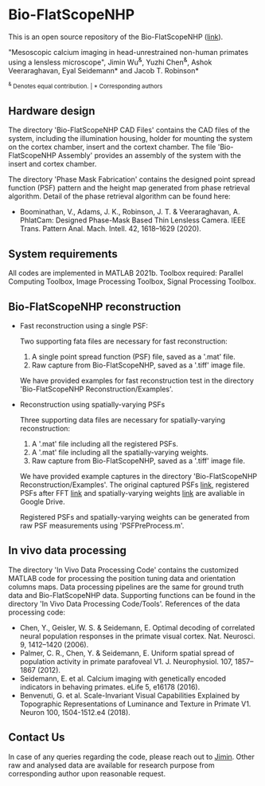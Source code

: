 # Bio-FlatScopeNHP
This is an open source repository of the Bio-FlatScopeNHP ([link](https://www.nature.com/articles/s41467-024-45417-6)).

"Mesoscopic calcium imaging in head-unrestrained non-human primates using a lensless microscope", Jimin Wu<sup>&</sup>, Yuzhi Chen<sup>&</sup>, Ashok Veeraraghavan, Eyal Seidemann* and Jacob T. Robinson*

<sub><sup>&</sup> Denotes equal contribution. | * Corresponding authors </sub>

## Hardware design
The directory 'Bio-FlatScopeNHP CAD Files' contains the CAD files of the system, including the illumination housing, holder for mounting the system on the cortex chamber, insert and the cortext chamber. The file 'Bio-FlatScopeNHP Assembly' provides an assembly of the system with the insert and cortex chamber. 

The directory 'Phase Mask Fabrication' contains the designed point spread function (PSF) pattern and the height map generated from phase retrieval algorithm. Detail of the phase retrieval algorithm can be found here:

* Boominathan, V., Adams, J. K., Robinson, J. T. & Veeraraghavan, A. PhlatCam: Designed Phase-Mask Based Thin Lensless Camera. IEEE Trans. Pattern Anal. Mach. Intell. 42, 1618–1629 (2020).

## System requirements
All codes are implemented in MATLAB 2021b. 
Toolbox required: Parallel Computing Toolbox, Image Processing Toolbox, Signal Processing Toolbox.

## Bio-FlatScopeNHP reconstruction

* Fast reconstruction using a single PSF:

  Two supporting fata files are necessary for fast reconstruction:
  1. A single point spread function (PSF) file, saved as a '.mat' file.
  2. Raw capture from Bio-FlatScopeNHP, saved as a '.tiff' image file.

  We have provided examples for fast reconstruction test in the directory 'Bio-FlatScopeNHP Reconstruction/Examples'. 

* Reconstruction using spatially-varying PSFs

  Three supporting data files are necessary for spatially-varying reconstruction:
  1. A '.mat' file including all the registered PSFs.
  2. A '.mat' file including all the spatially-varying weights.
  3. Raw capture from Bio-FlatScopeNHP, saved as a '.tiff' image file.

  We have provided example captures in the directory 'Bio-FlatScopeNHP Reconstruction/Examples'. The original captured PSFs [link](https://drive.google.com/file/d/1fL0Vs781GPKXCO3BQB9BdJbiCLgyKiEe/view?usp=sharing), registered PSFs after FFT [link](https://drive.google.com/file/d/16QVv3m3JOxVFdN6qdpZpp_Dw-3_euGGZ/view?usp=sharing) and spatially-varying weights [link](https://drive.google.com/file/d/1Q0ncFi6z5vQexDA_asKif7S0e6ojxybf/view?usp=sharing) are avaliable in Google Drive.
  
  Registered PSFs and spatially-varying weights can be generated from raw PSF measurements using 'PSFPreProcess.m'.

## In vivo data processing
The directory 'In Vivo Data Processing Code' contains the customized MATLAB code for processing the position tuning data and orientation columns maps.
Data processing pipelines are the same for ground truth data and Bio-FlatScopeNHP data. Supporting functions can be found in the directory 'In Vivo Data Processing Code/Tools'. References of the data processing code:
* Chen, Y., Geisler, W. S. & Seidemann, E. Optimal decoding of correlated neural population responses in the primate visual cortex. Nat. Neurosci. 9, 1412–1420 (2006).
* Palmer, C. R., Chen, Y. & Seidemann, E. Uniform spatial spread of population activity in primate parafoveal V1. J. Neurophysiol. 107, 1857–1867 (2012).
* Seidemann, E. et al. Calcium imaging with genetically encoded indicators in behaving primates. eLife 5, e16178 (2016).
* Benvenuti, G. et al. Scale-Invariant Visual Capabilities Explained by Topographic Representations of Luminance and Texture in Primate V1. Neuron 100, 1504-1512.e4 (2018).

## Contact Us
In case of any queries regarding the code, please reach out to [Jimin](mailto:jimin.wu@rice.edu).
Other raw and analysed data are available for research purpose from corresponding author upon reasonable request.

